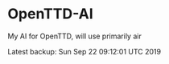 # OpenTTD-AI
My AI for OpenTTD, will use primarily air

Latest backup: Sun Sep 22 09:12:01 UTC 2019

